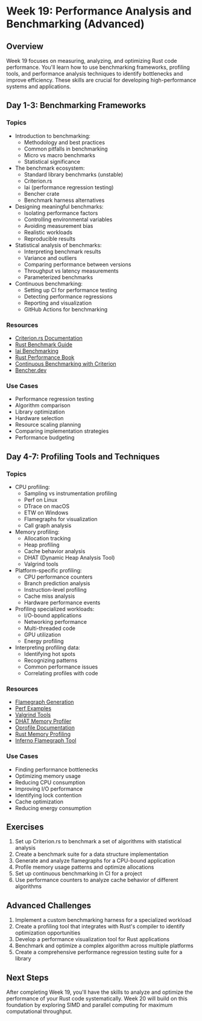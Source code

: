 # Week 19: Performance Analysis and Benchmarking (Advanced)

## Overview

Week 19 focuses on measuring, analyzing, and optimizing Rust code performance. You'll learn how to use benchmarking frameworks, profiling tools, and performance analysis techniques to identify bottlenecks and improve efficiency. These skills are crucial for developing high-performance systems and applications.

## Day 1-3: Benchmarking Frameworks

### Topics

- Introduction to benchmarking:
  - Methodology and best practices
  - Common pitfalls in benchmarking
  - Micro vs macro benchmarks
  - Statistical significance
- The benchmark ecosystem:
  - Standard library benchmarks (unstable)
  - Criterion.rs
  - Iai (performance regression testing)
  - Bencher crate
  - Benchmark harness alternatives
- Designing meaningful benchmarks:
  - Isolating performance factors
  - Controlling environmental variables
  - Avoiding measurement bias
  - Realistic workloads
  - Reproducible results
- Statistical analysis of benchmarks:
  - Interpreting benchmark results
  - Variance and outliers
  - Comparing performance between versions
  - Throughput vs latency measurements
  - Parameterized benchmarks
- Continuous benchmarking:
  - Setting up CI for performance testing
  - Detecting performance regressions
  - Reporting and visualization
  - GitHub Actions for benchmarking

### Resources

- [Criterion.rs Documentation](https://bheisler.github.io/criterion.rs/book/)
- [Rust Benchmark Guide](https://rust-lang.github.io/rustc-perf/index.html)
- [Iai Benchmarking](https://github.com/bheisler/iai)
- [Rust Performance Book](https://nnethercote.github.io/perf-book/)
- [Continuous Benchmarking with Criterion](https://github.com/bheisler/criterion.rs/issues/127)
- [Bencher.dev](https://bencher.dev/)

### Use Cases

- Performance regression testing
- Algorithm comparison
- Library optimization
- Hardware selection
- Resource scaling planning
- Comparing implementation strategies
- Performance budgeting

## Day 4-7: Profiling Tools and Techniques

### Topics

- CPU profiling:
  - Sampling vs instrumentation profiling
  - Perf on Linux
  - DTrace on macOS
  - ETW on Windows
  - Flamegraphs for visualization
  - Call graph analysis
- Memory profiling:
  - Allocation tracking
  - Heap profiling
  - Cache behavior analysis
  - DHAT (Dynamic Heap Analysis Tool)
  - Valgrind tools
- Platform-specific profiling:
  - CPU performance counters
  - Branch prediction analysis
  - Instruction-level profiling
  - Cache miss analysis
  - Hardware performance events
- Profiling specialized workloads:
  - I/O-bound applications
  - Networking performance
  - Multi-threaded code
  - GPU utilization
  - Energy profiling
- Interpreting profiling data:
  - Identifying hot spots
  - Recognizing patterns
  - Common performance issues
  - Correlating profiles with code

### Resources

- [Flamegraph Generation](https://github.com/brendangregg/FlameGraph)
- [Perf Examples](http://www.brendangregg.com/perf.html)
- [Valgrind Tools](https://valgrind.org/info/tools.html)
- [DHAT Memory Profiler](https://www.valgrind.org/docs/manual/dh-manual.html)
- [Oprofile Documentation](https://oprofile.sourceforge.io/docs/)
- [Rust Memory Profiling](https://llogiq.github.io/2015/07/30/memory.html)
- [Inferno Flamegraph Tool](https://github.com/jonhoo/inferno)

### Use Cases

- Finding performance bottlenecks
- Optimizing memory usage
- Reducing CPU consumption
- Improving I/O performance
- Identifying lock contention
- Cache optimization
- Reducing energy consumption

## Exercises

1. Set up Criterion.rs to benchmark a set of algorithms with statistical analysis
2. Create a benchmark suite for a data structure implementation
3. Generate and analyze flamegraphs for a CPU-bound application
4. Profile memory usage patterns and optimize allocations
5. Set up continuous benchmarking in CI for a project
6. Use performance counters to analyze cache behavior of different algorithms

## Advanced Challenges

1. Implement a custom benchmarking harness for a specialized workload
2. Create a profiling tool that integrates with Rust's compiler to identify optimization opportunities
3. Develop a performance visualization tool for Rust applications
4. Benchmark and optimize a complex algorithm across multiple platforms
5. Create a comprehensive performance regression testing suite for a library

## Next Steps

After completing Week 19, you'll have the skills to analyze and optimize the performance of your Rust code systematically. Week 20 will build on this foundation by exploring SIMD and parallel computing for maximum computational throughput.
